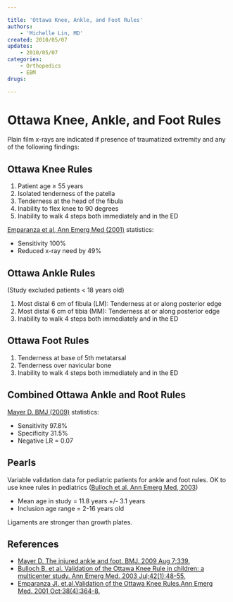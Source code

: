 ```yaml
---

title: 'Ottawa Knee, Ankle, and Foot Rules'
authors:
    - 'Michelle Lin, MD'
created: 2010/05/07
updates:
    - 2010/05/07
categories:
    - Orthopedics
    - EBM
drugs: 

---
```



# Ottawa Knee, Ankle, and Foot Rules

Plain film x-rays are indicated if presence of traumatized extremity and any of the following findings:

## Ottawa Knee Rules

1.  Patient age ≥ 55 years
2.  Isolated tenderness of the patella
3.  Tenderness at the head of the fibula
4.  Inability to flex knee to 90 degrees
5.  Inability to walk 4 steps both immediately and in the ED    

[Emparanza et al, Ann Emerg Med (2001)](http://www.ncbi.nlm.nih.gov/pubmed/?term=11574791) statistics:

-   Sensitivity 100%
-   Reduced x-ray need by 49% 

## Ottawa Ankle Rules

(Study excluded patients &lt; 18 years old)

1.  Most distal 6 cm of fibula (LM): Tenderness at or along posterior edge
2.  Most distal 6 cm of tibia (MM): Tenderness at or along posterior edge 
3.  Inability to walk 4 steps both immediately and in the ED 

## Ottawa Foot Rules

1.  Tenderness at base of 5th metatarsal
2.  Tenderness over navicular bone
3.  Inability to walk 4 steps both immediately and in the ED 

## Combined Ottawa Ankle and Root Rules

[Mayer D. BMJ (2009)](http://www.ncbi.nlm.nih.gov/pubmed/?term=19666680) statistics:

-   Sensitivity 97.8%
-   Specificity 31.5%
-   Negative LR = 0.07  


## Pearls

Variable validation data for pediatric patients for ankle and foot rules.
OK to use knee rules in pediatrics ([Bulloch et al. Ann Emerg Med, 2003](http://www.ncbi.nlm.nih.gov/pubmed/?term=12827123)) 
-   Mean age in study = 11.8 years +/- 3.1 years
-   Inclusion age range = 2-16 years old

Ligaments are stronger than growth plates. 

## References

-   [Mayer D. The injured ankle and foot. BMJ. 2009 Aug 7;339.](http://www.ncbi.nlm.nih.gov/pubmed/?term=19666680)
-   [Bulloch B. et al. Validation of the Ottawa Knee Rule in children: a multicenter study. Ann Emerg Med. 2003 Jul;42(1):48-55.](http://www.ncbi.nlm.nih.gov/pubmed/?term=12827123)
-   [Emparanza JI. et.al.Validation of the Ottawa Knee Rules.Ann Emerg Med. 2001 Oct;38(4):364-8.](http://www.ncbi.nlm.nih.gov/pubmed/?term=11574791)
